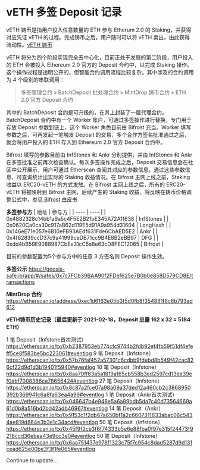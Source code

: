 # vETH 多签 Deposit 记录

vETH 铸币是指用户投入任意数量的 ETH 参与 Etherum 2.0 的 Staking，并获得对应凭证 vETH 的过程。完成铸币之后，用户随时可以将 vETH 卖出，由此获得流动性。[vETH 铸币](https://vtoken.io/drop)

vETH 将分为四个阶段实现完全去中心化，目前正处于发展的第二阶段，用户投入的 ETH 会被投入 Ethereum 2.0 官方的 Deposit 合约中，以完成 Staking 操作。这个操作过程是透明公开的，但智能合约调用流程比较复杂。其中涉及的合约调用为 4 个级别的串联调用：

> 多签管理合约 » BatchDeposit 批处理合约 » MintDrop 铸币合约 » ETH 2.0 官方 Deposit 合约

其中的 BatchDeposit 合约是可升级的，在其上封装了一层代理合约。BatchDeposit 合约中有一个 Worker 账户，可通过多签操作进行替换，专门用于存放 Deposit 参数到链上，这个 Worker 角色目前由 Bifrost 充当。Worker 填写参数之后，可再发起一笔触发 Deposit 的交易，多个合作方签名批准通过之后，就会将用户投入的 ETH 存入到 Ethereum 2.0 官方 Deposit 合约中。

Bifrost 填写的参数目前由 InfStones 和 Ankr 分别提供，并由 InfStones 和 Ankr 在多签批准之前再次检查确认。每次多签操作完成之后，Deposit 交易信息会在社区中公开展示，用户可通过 Etherscan 查阅其对应的参数信息。通过这些参数信息，可查询统计出实际的 Staking 收益情况。在 Bifrost 主网上线之前，Staking 收益以 ERC20-vETH 的方式发放。在 Bifrost 主网上线之后，所有的 ERC20-vETH 将被映射到 Bifrost 主网，后续产生的 Staking 收益，将反映在铸币价格调整公式中，[参见 Bifrost 白皮书](https://whitepaper.bifrost.finance/)

**多签参与方**
|  地址   | 参与方  |
|  ----  | ----  |
| 0x4882328c14bb1a9a5c4F5E2B21bE345A72A1f638  | InfStones |
| 0x0620Ca0ca30c917aB62d119E5d91A9a954d31604  | LongHash |
| 0x146eE71e057e6B10eFB93AEdf631Fde6CbAED5E2  | Ankr |
| 0x4f62839ccD37c9a41999ceDB71cc9B4E8B2eBB97  | DFG |
| 0xdd4bB59E9088987CbEe31cC5a8e63cD8FEC12065  | Bifrost |


目前的参数配置为5个参与方中的任意 3 方签名则 Deposit 操作生效。
 
**多签公示**
<https://gnosis-safe.io/app/#/safes/0x7c7FCb39BAA90f2FDef625e7B0b0e858D579CD8E/transactions>
 
**MintDrop 合约**
<https://etherscan.io/address/0xec1d6163e05b3f5d0fb8f354881f6c8b793ad612>
 

**vETH铸币历史记录（最后更新于 2021-02-18，Deposit 总量 162 x 32 = 5184 ETH）**

1 笔 Deposit（Infstone首次测试）
<https://etherscan.io/tx/0xb2387953eb774cfc9744b2fdb92ef4fb59f51df4efeff5ce8f583be5bc223061#eventlog>
9 笔 Deposit（Infstone）
<https://etherscan.io/tx/0x57b76faf452a57301c6cdbb9fdebd8b549f42cac826cf22d9d1d3b19401f5940#eventlog>
10 笔 Deposit（Infstone）
<https://etherscan.io/tx/0x8aa70ff63a5a1819a165cb558b3ed2597cd13ee39ef0abf7008386ca78656424#eventlog>
27 笔 Deposit（Infstone）
<https://etherscan.io/tx/0x8c87a2fce07a98a09a37ded12a460cb2c3868950392b369941c6a8fa63ea4a99#eventlog>
1 笔 Deposit（Ankr首次测试）
<https://etherscan.io/tx/0x046647b4e948e5a6a89bdb5da7c40d73564669a61d0b8a516bd2bd42adb46967#eventlog>
14 笔 Deposit（Ankr）
<https://etherscan.io/tx/0x9153c1f2db67a650bf1a2c6607311633abac06c5434ae819d864e3b3e1c34acd#eventlog>
50 笔 Deposit（Infstone）
<https://etherscan.io/tx/0x45f9f2ce3f6f74333b5e6e88fba0f97e315f24473f9218ccd36ebea43e9cc3e0#eventlog>
50 笔 Deposit（Infstone）
<https://etherscan.io/tx/0x6aa751437e978f1323c75f7c954c8dad5287d9d131cead625e00be3f3f1fe065#eventlog>

Continue to update...
